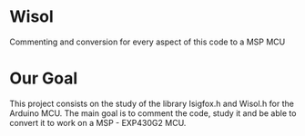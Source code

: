 # Wisol
Commenting and conversion for every aspect of this code to a MSP MCU

# Our Goal

This project consists on the study of the library Isigfox.h and Wisol.h for the Arduino MCU. The main goal is to comment the code, study it and be able to convert it to work on a MSP - EXP430G2 MCU.


